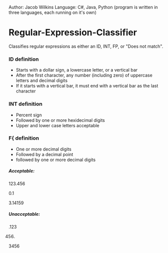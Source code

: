 Author: Jacob Wilkins
Language: C#, Java, Python (program is written in three languages, each running on it's own)

# Regular-Expression-Classifier

Classifies regular expressions as either an ID, INT, FP, or "Does not match".

### ID definition

- Starts with a dollar sign, a lowercase letter, or a vertical bar
- After the first character, any number (including zero) of uppercase letters and decimal digits
- If it starts with a vertical bar, it must end with a vertical bar as the last character

### INT definition

- Percent sign
- Followed by one or more hexidecimal digits
- Upper and lower case letters acceptable

### F{ definition

 - One or more decimal digits
 - Followed by a decimal point
 - followed by one or more decimal digits
 
 ##### Acceptable: 
 
 123.456
 
 0.1
 
 3.14159
 
 ##### Unacceptable:
 
 .123
 
 456.
 
 3456
